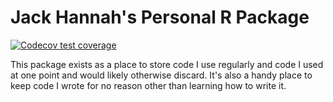 # Jack Hannah's Personal R Package

<!-- badges: start -->
[![Codecov test coverage](https://codecov.io/gh/jackhannah95/jafun/branch/master/graph/badge.svg)](https://codecov.io/gh/jackhannah95/jafun?branch=master)
<!-- badges: end -->

This package exists as a place to store code I use regularly and code I used at one point and would likely otherwise discard. It's also a handy place to keep code I wrote for no reason other than learning how to write it.
